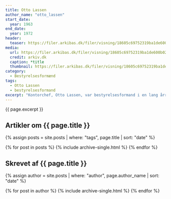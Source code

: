 ```yaml
---
title: Otto Lassen
author_name: "otto_lassen"
start_date: 
  year: 1963
end_date:
  year: 1972
header:
  teaser: https://filer.arkibas.dk/filer/visning/18605c69752319ba1de600b02302a5d0?t=c86b44b307e70f543b6d57d45ddff7afde73e8155d5e049f6f8d00e7f4f7ab9e
media: 
  url: https://filer.arkibas.dk/filer/visning/18605c69752319ba1de600b02302a5d0?t=c86b44b307e70f543b6d57d45ddff7afde73e8155d5e049f6f8d00e7f4f7ab9e
  credit: arkiv.dk
  caption: *title
  thumbnail: https://filer.arkibas.dk/filer/visning/18605c69752319ba1de600b02302a5d0?t=c86b44b307e70f543b6d57d45ddff7afde73e8155d5e049f6f8d00e7f4f7ab9e
category:
  - Bestyrelsesformænd
tags:
  - Otto Lassen
  - bestyrelsesformand
excerpt: "Kontorchef, Otto Lassen, var bestyrelsesformand i en lang årrække."
---
```


{{ page.excerpt }}

## Artikler om {{ page.title }}

{% assign posts = site.posts | where: "tags", page.title | sort: "date" %}

{% for post in posts %}
  {% include archive-single.html %}
{% endfor %}

## Skrevet af {{ page.title }}

{% assign author = site.posts | where: "author", page.author_name | sort: "date" %}

{% for post in author %}
  {% include archive-single.html %}
{% endfor %}
